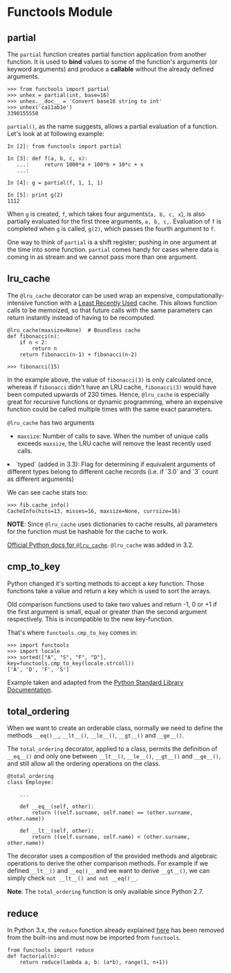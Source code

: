 # Functools Module




## partial


The `partial` function creates partial function application from another function. It is used to **bind** values to some of the function's arguments (or keyword arguments) and produce a **callable** without the already defined arguments.

```
>>> from functools import partial
>>> unhex = partial(int, base=16)
>>> unhex.__doc__ = 'Convert base16 string to int'
>>> unhex('ca11ab1e')
3390155550

```

`partial()`, as the name suggests, allows a partial evaluation of a function.
Let's look at at following example:

```
In [2]: from functools import partial

In [3]: def f(a, b, c, x):
   ...:     return 1000*a + 100*b + 10*c + x
   ...: 

In [4]: g = partial(f, 1, 1, 1)

In [5]: print g(2)
1112

```

When `g` is created, `f`, which takes four arguments(`a, b, c, x`), is also partially evaluated for the first three arguments, `a, b, c,`. Evaluation of `f` is completed when `g` is called, `g(2)`, which passes the fourth argument to `f`.

One way to think of `partial` is a shift register; pushing in one argument at the time into some function.
`partial` comes handy for cases where data is coming in as stream and we cannot pass more than one argument.



## lru_cache


The `@lru_cache` decorator can be used wrap an expensive, computationally-intensive function with a [Least Recently Used](https://en.wikipedia.org/wiki/Cache_algorithms#Examples) cache. This allows function calls to be memoized, so that future calls with the same parameters can return instantly instead of having to be recomputed.

```
@lru_cache(maxsize=None)  # Boundless cache
def fibonacci(n):
    if n < 2:
        return n
    return fibonacci(n-1) + fibonacci(n-2)

>>> fibonacci(15)

```

In the example above, the value of `fibonacci(3)` is only calculated once, whereas if `fibonacci` didn't have an LRU cache, `fibonacci(3)` would have been computed upwards of 230 times. Hence, `@lru_cache` is especially great for recursive functions or dynamic programming, where an expensive function could be called multiple times with the same exact parameters.

`@lru_cache` has two arguments

- `maxsize`: Number of calls to save. When the number of unique calls exceeds `maxsize`, the LRU cache will remove the least recently used calls.
<li>`typed` (added in 3.3): Flag for determining if equivalent arguments of different
types belong to different cache records (i.e. if `3.0` and
`3` count as different arguments)</li>

We can see cache stats too:

```
>>> fib.cache_info()
CacheInfo(hits=13, misses=16, maxsize=None, currsize=16)

```

**NOTE**: Since `@lru_cache` uses dictionaries to cache results, all parameters for the function must be hashable for the cache to work.

[Official Python docs for `@lru_cache`](https://docs.python.org/3/library/functools.html#functools.lru_cache). `@lru_cache` was added in 3.2.



## cmp_to_key


Python changed it's sorting methods to accept a key function. Those functions take a value and return a key which is used to sort the arrays.

Old comparison functions used to take two values and return -1, 0 or +1 if the first argument is small, equal or greater than the second argument respectively. This is incompatible to the new key-function.

That's where `functools.cmp_to_key` comes in:

```
>>> import functools
>>> import locale
>>> sorted(["A", "S", "F", "D"], key=functools.cmp_to_key(locale.strcoll))
['A', 'D', 'F', 'S']

```

Example taken and adapted from the [Python Standard Library Documentation](https://docs.python.org/3/library/functools.html#functools.cmp_to_key).



## total_ordering


When we want to create an orderable class, normally we need to define the methods `__eq()__`, `__lt__()`, `__le__()`, `__gt__()` and `__ge__()`.

The `total_ordering` decorator, applied to a class, permits the definition of `__eq__()` and only one between `__lt__()`, `__le__()`, `__gt__()` and `__ge__()`, and still allow all the ordering operations on the class.

```
@total_ordering
class Employee:

    ...

    def __eq__(self, other):
        return ((self.surname, self.name) == (other.surname, other.name))

    def __lt__(self, other):
        return ((self.surname, self.name) < (other.surname, other.name))

```

The decorator uses a composition of the provided methods and algebraic operations to derive the other comparison methods. For example if we defined `__lt__()` and `__eq()__` and we want to derive `__gt__()`, we can simply check `not __lt__() and not __eq()__`.

**Note**: The `total_ordering` function is only available since Python 2.7.



## reduce


In Python 3.x, the `reduce` function already explained [here](http://stackoverflow.com/documentation/python/328/reduce#t=201607220949173843207) has been removed from the built-ins and must now be imported from `functools`.

```
from functools import reduce
def factorial(n):
    return reduce(lambda a, b: (a*b), range(1, n+1))

```

